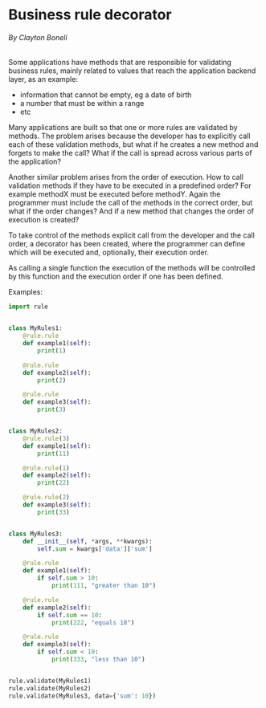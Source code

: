 # Business rule decorator

###### By Clayton Boneli

Some applications have methods that are responsible for validating business rules, mainly related to values ​​that reach the application backend layer, as an example:

* information that cannot be empty, eg a date of birth
* a number that must be within a range
* etc

Many applications are built so that one or more rules are validated by methods. The problem arises because the developer has to explicitly call each of these validation methods, but what if he creates a new method and forgets to make the call? What if the call is spread across various parts of the application?

Another similar problem arises from the order of execution. How to call validation methods if they have to be executed in a predefined order? For example methodX must be executed before methodY. Again the programmer must include the call of the methods in the correct order, but what if the order changes? And if a new method that changes the order of execution is created?

To take control of the methods explicit call from the developer and the call order, a decorator has been created, where the programmer can define which will be executed and, optionally, their execution order.

As calling a single function the execution of the methods will be controlled by this function and the execution order if one has been defined.

Examples:

```python
import rule


class MyRules1:
    @rule.rule
    def example1(self):
        print(1)

    @rule.rule
    def example2(self):
        print(2)

    @rule.rule
    def example3(self):
        print(3)


class MyRules2:
    @rule.rule(3)
    def example1(self):
        print(11)

    @rule.rule(1)
    def example2(self):
        print(22)

    @rule.rule(2)
    def example3(self):
        print(33)


class MyRules3:
    def __init__(self, *args, **kwargs):
        self.sum = kwargs['data']['sum']

    @rule.rule
    def example1(self):
        if self.sum > 10:
            print(111, "greater than 10")

    @rule.rule
    def example2(self):
        if self.sum == 10:
            print(222, "equals 10")

    @rule.rule
    def example3(self):
        if self.sum < 10:
            print(333, "less than 10")


rule.validate(MyRules1)
rule.validate(MyRules2)
rule.validate(MyRules3, data={'sum': 10})
```

